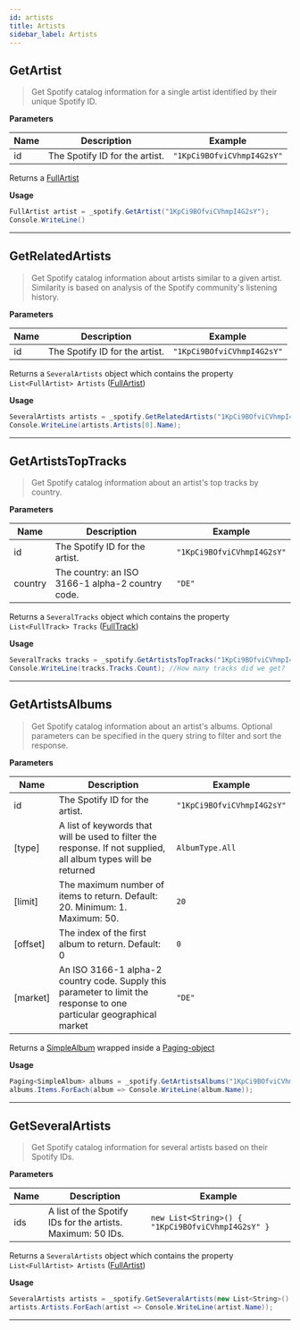 ```yaml
---
id: artists
title: Artists
sidebar_label: Artists
---
```


## GetArtist

> Get Spotify catalog information for a single artist identified by their unique Spotify ID.

**Parameters**

|Name|Description|Example|
|--------------|-------------------------|-------------------------|
|id| The Spotify ID for the artist. | `"1KpCi9BOfviCVhmpI4G2sY"`

Returns a [FullArtist](https://developer.spotify.com/web-api/object-model/#artist-object-full)

**Usage**
```csharp
FullArtist artist = _spotify.GetArtist("1KpCi9BOfviCVhmpI4G2sY");
Console.WriteLine()
```

---
## GetRelatedArtists
> Get Spotify catalog information about artists similar to a given artist. Similarity is based on analysis of the Spotify community's listening history.

**Parameters**

|Name|Description|Example|
|--------------|-------------------------|-------------------------|
|id| The Spotify ID for the artist. | `"1KpCi9BOfviCVhmpI4G2sY"`

Returns a `SeveralArtists` object which contains the property `List<FullArtist> Artists` ([FullArtist](https://developer.spotify.com/web-api/object-model/#artist-object-full))

**Usage**
```csharp
SeveralArtists artists = _spotify.GetRelatedArtists("1KpCi9BOfviCVhmpI4G2sY");
Console.WriteLine(artists.Artists[0].Name);
```

---
## GetArtistsTopTracks
> Get Spotify catalog information about an artist's top tracks by country.

**Parameters**

|Name|Description|Example|
|--------------|-------------------------|-------------------------|
|id| The Spotify ID for the artist. | `"1KpCi9BOfviCVhmpI4G2sY"`
|country| The country: an ISO 3166-1 alpha-2 country code. | `"DE"`

Returns a `SeveralTracks` object which contains the property `List<FullTrack> Tracks` ([FullTrack](https://developer.spotify.com/web-api/object-model/#track-object-full))

**Usage**
```csharp
SeveralTracks tracks = _spotify.GetArtistsTopTracks("1KpCi9BOfviCVhmpI4G2sY", "DE");
Console.WriteLine(tracks.Tracks.Count); //How many tracks did we get?
```

---
## GetArtistsAlbums
> Get Spotify catalog information about an artist's albums. Optional parameters can be specified in the query string to filter and sort the response.

**Parameters**

|Name|Description|Example|
|--------------|-------------------------|-------------------------|
|id| The Spotify ID for the artist. | `"1KpCi9BOfviCVhmpI4G2sY"`
|[type]| A list of keywords that will be used to filter the response. If not supplied, all album types will be returned | `AlbumType.All`
|[limit]| The maximum number of items to return. Default: 20. Minimum: 1. Maximum: 50. | `20`
|[offset]| The index of the first album to return. Default: 0 | `0`
|[market]| An ISO 3166-1 alpha-2 country code. Supply this parameter to limit the response to one particular geographical market | `"DE"`

Returns a [SimpleAlbum](https://developer.spotify.com/web-api/object-model/#album-object-simplified) wrapped inside a [Paging-object](https://developer.spotify.com/web-api/object-model/#paging-object)

**Usage**
```csharp
Paging<SimpleAlbum> albums = _spotify.GetArtistsAlbums("1KpCi9BOfviCVhmpI4G2sY", AlbumType.All);
albums.Items.ForEach(album => Console.WriteLine(album.Name));
```

---
## GetSeveralArtists
> Get Spotify catalog information for several artists based on their Spotify IDs.

**Parameters**

|Name|Description|Example|
|--------------|-------------------------|-------------------------|
|ids| A list of the Spotify IDs for the artists. Maximum: 50 IDs. | `new List<String>() { "1KpCi9BOfviCVhmpI4G2sY" } `

Returns a `SeveralArtists` object which contains the property `List<FullArtist> Artists` ([FullArtist](https://developer.spotify.com/web-api/object-model/#artist-object-full))

**Usage**
```csharp
SeveralArtists artists = _spotify.GetSeveralArtists(new List<String>() {"1KpCi9BOfviCVhmpI4G2sY"});
artists.Artists.ForEach(artist => Console.WriteLine(artist.Name));
```

---
